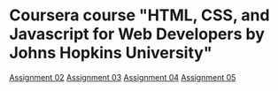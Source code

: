 # Coursera course "HTML, CSS, and Javascript for Web Developers by Johns Hopkins University"

<a target="_blank" href="https://bilalmalik10.github.io/coursera-test/module2-solution/index.html">Assignment 02</a>
<a target="_blank" href="https://bilalmalik10.github.io/coursera-test/module3-solution/index.html">Assignment 03</a>
<a target="_blank" href="https://bilalmalik10.github.io/coursera-test/module4-solution/index.html">Assignment 04</a>
<a target="_blank" href="https://bilalmalik10.github.io/coursera-test/module5-solution/index.html">Assignment 05</a>
